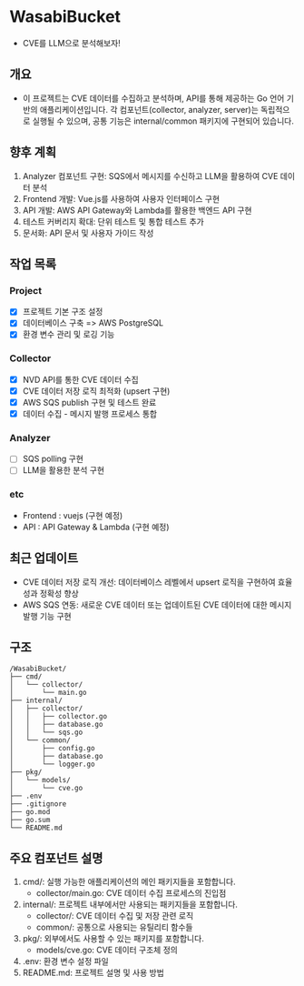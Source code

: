 # WasabiBucket
- CVE를 LLM으로 분석해보자!

## 개요
- 이 프로젝트는 CVE 데이터를 수집하고 분석하며, API를 통해 제공하는 Go 언어 기반의 애플리케이션입니다. 각 컴포넌트(collector, analyzer, server)는 독립적으로 실행될 수 있으며, 공통 기능은 internal/common 패키지에 구현되어 있습니다.

## 향후 계획
1. Analyzer 컴포넌트 구현: SQS에서 메시지를 수신하고 LLM을 활용하여 CVE 데이터 분석
2. Frontend 개발: Vue.js를 사용하여 사용자 인터페이스 구현
3. API 개발: AWS API Gateway와 Lambda를 활용한 백엔드 API 구현
4. 테스트 커버리지 확대: 단위 테스트 및 통합 테스트 추가
5. 문서화: API 문서 및 사용자 가이드 작성

## 작업 목록
### Project
- [x] 프로젝트 기본 구조 설정
- [x] 데이터베이스 구축 => AWS PostgreSQL
- [x] 환경 변수 관리 및 로깅 기능 

### Collector
- [x] NVD API를 통한 CVE 데이터 수집
- [x] CVE 데이터 저장 로직 최적화 (upsert 구현)
- [x] AWS SQS publish 구현 및 테스트 완료
- [x] 데이터 수집 - 메시지 발행 프로세스 통합

### Analyzer
- [ ] SQS polling 구현
- [ ] LLM을 활용한 분석 구현

### etc
- Frontend :  vuejs (구현 예정)
- API : API Gateway & Lambda (구현 예정)

## 최근 업데이트
- CVE 데이터 저장 로직 개선: 데이터베이스 레벨에서 upsert 로직을 구현하여 효율성과 정확성 향상
- AWS SQS 연동: 새로운 CVE 데이터 또는 업데이트된 CVE 데이터에 대한 메시지 발행 기능 구현

## 구조
```
/WasabiBucket/
├── cmd/
│   └── collector/
│       └── main.go
├── internal/
│   ├── collector/
│   │   ├── collector.go
│   │   ├── database.go
│   │   └── sqs.go
│   └── common/
│       ├── config.go
│       ├── database.go
│       └── logger.go
├── pkg/
│   └── models/
│       └── cve.go
├── .env
├── .gitignore
├── go.mod
├── go.sum
└── README.md
```

## 주요 컴포넌트 설명
1. cmd/: 실행 가능한 애플리케이션의 메인 패키지들을 포함합니다.
   - collector/main.go: CVE 데이터 수집 프로세스의 진입점
2. internal/: 프로젝트 내부에서만 사용되는 패키지들을 포함합니다.
   - collector/: CVE 데이터 수집 및 저장 관련 로직
   - common/: 공통으로 사용되는 유틸리티 함수들
3. pkg/: 외부에서도 사용할 수 있는 패키지를 포함합니다.
   - models/cve.go: CVE 데이터 구조체 정의
4. .env: 환경 변수 설정 파일
5. README.md: 프로젝트 설명 및 사용 방법
